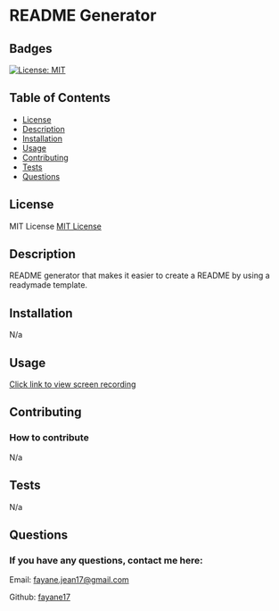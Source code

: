 # README Generator
  ## Badges

  [![License: MIT](https://img.shields.io/badge/License-MIT-yellow.svg)](https://opensource.org/licenses/MIT)

  ## Table of Contents
  * [License](#license)
  * [Description](#description)
  * [Installation](#installation)
  * [Usage](#usage)
  * [Contributing](#contributing)
  * [Tests](#tests)
  * [Questions](#questions)
  
  ## License
  MIT License
  [MIT License](https://opensource.org/licenses/MIT)

  ## Description
  README generator that makes it easier to create a README by using a readymade template.

  ## Installation
  N/a

  ## Usage
  [Click link to view screen recording](https://drive.google.com/file/d/1WFCa5F7opmnt3eUGgeGvP2ztzwMOu3X-/view)

  ## Contributing
  ### How to contribute
  N/a

  ## Tests
  N/a

  ## Questions
  ### If you have any questions, contact me here:
  Email: fayane.jean17@gmail.com

  Github: [fayane17](https://github.com/fayane17)  
